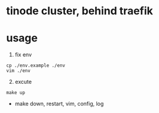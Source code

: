 # tinode cluster, behind traefik

# usage

1. fix env
```
cp ./env.example ./env
vim ./env
```

2. excute
```
make up
```

- make down, restart, vim, config, log
